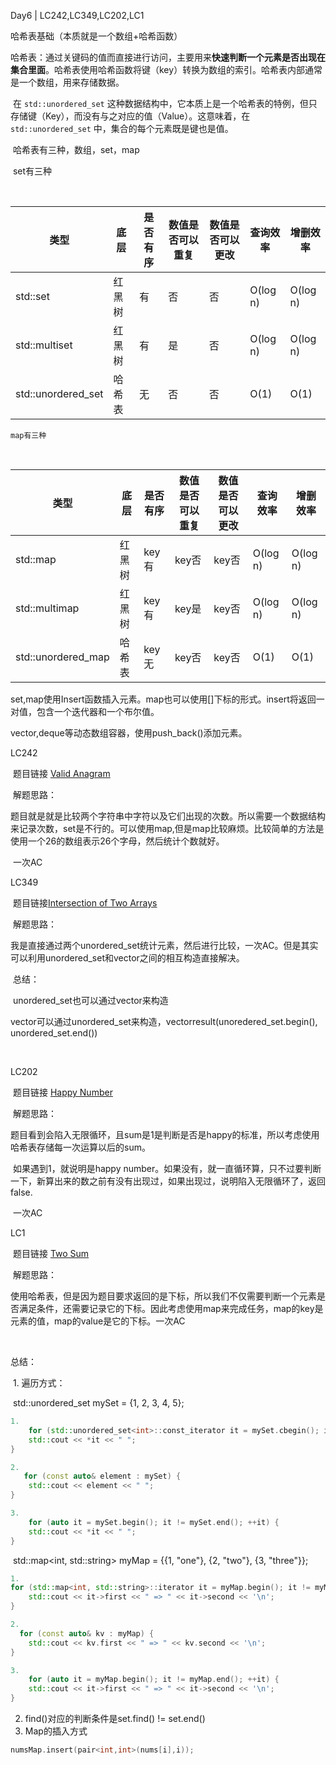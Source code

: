 Day6 | LC242,LC349,LC202,LC1



哈希表基础（本质就是一个数组+哈希函数） 

​	哈希表：通过关键码的值而直接进行访问，主要用来**快速判断一个元素是否出现在集合里面**。哈希表使用哈希函数将键（key）转换为数组的索引。哈希表内部通常是一个数组，用来存储数据。

​	在 `std::unordered_set` 这种数据结构中，它本质上是一个哈希表的特例，但只存储键（Key），而没有与之对应的值（Value）。这意味着，在 `std::unordered_set` 中，集合的每个元素既是键也是值。

​	哈希表有三种，数组，set，map

​	set有三种

​	

| 类型               | 底层   | 是否有序 | 数值是否可以重复 | 数值是否可以更改 | 查询效率 | 增删效率 |
| ------------------ | ------ | -------- | ---------------- | ---------------- | -------- | -------- |
| std::set           | 红黑树 | 有       | 否               | 否               | O(log n) | O(log n) |
| std::multiset      | 红黑树 | 有       | 是               | 否               | O(log n) | O(log n) |
| std::unordered_set | 哈希表 | 无       | 否               | 否               | O(1)     | O(1)     |

 	map有三种

​	

| 类型               | 底层   | 是否有序 | 数值是否可以重复 | 数值是否可以更改 | 查询效率 | 增删效率 |
| ------------------ | ------ | -------- | ---------------- | ---------------- | -------- | -------- |
| std::map           | 红黑树 | key有    | key否            | key否            | O(log n) | O(log n) |
| std::multimap      | 红黑树 | key有    | key是            | key否            | O(log n) | O(log n) |
| std::unordered_map | 哈希表 | key无    | key否            | key否            | O(1)     | O(1)     |



set,map使用Insert函数插入元素。map也可以使用[]下标的形式。insert将返回一对值，包含一个迭代器和一个布尔值。

vector,deque等动态数组容器，使用push_back()添加元素。



LC242

​	题目链接 [Valid Anagram](https://leetcode.com/problems/valid-anagram/)

​	解题思路：

​		题目就是就是比较两个字符串中字符以及它们出现的次数。所以需要一个数据结构来记录次数，set是不行的。可以使用map,但是map比较麻烦。比较简单的方法是使用一个26的数组表示26个字母，然后统计个数就好。

​		一次AC



LC349

​	题目链接[Intersection of Two Arrays](https://leetcode.com/problems/intersection-of-two-arrays/)

​	解题思路：

​		我是直接通过两个unordered_set统计元素，然后进行比较，一次AC。但是其实可以利用unordered_set和vector之间的相互构造直接解决。

​	总结：

​		unordered_set也可以通过vector来构造

​		vector可以通过unordered_set来构造，vector<int>result(unoredered_set.begin(), unordered_set.end())

​		

LC202

​	题目链接 [Happy Number](https://leetcode.com/problems/happy-number/)

​	解题思路：

​		题目看到会陷入无限循环，且sum是1是判断是否是happy的标准，所以考虑使用哈希表存储每一次运算以后的sum。

​		如果遇到1，就说明是happy number。如果没有，就一直循环算，只不过要判断一下，新算出来的数之前有没有出现过，如果出现过，说明陷入无限循环了，返回false.

​		一次AC



LC1

​	题目链接 [Two Sum](https://leetcode.com/problems/two-sum/)

​	解题思路：

​		使用哈希表，但是因为题目要求返回的是下标，所以我们不仅需要判断一个元素是否满足条件，还需要记录它的下标。因此考虑使用map来完成任务，map的key是元素的值，map的value是它的下标。
​		一次AC



​	

总结：

​	1. 遍历方式：

​	   std::unordered_set<int> mySet = {1, 2, 3, 4, 5};

```C++
1. 
    for (std::unordered_set<int>::const_iterator it = mySet.cbegin(); it != mySet.cend(); ++it) {
    std::cout << *it << " ";
}

2. 
   for (const auto& element : mySet) {
    std::cout << element << " ";
}

3.
    for (auto it = mySet.begin(); it != mySet.end(); ++it) {
    std::cout << *it << " ";
}
```

​	std::map<int, std::string> myMap = {{1, "one"}, {2, "two"}, {3, "three"}};

```C++
1. 
for (std::map<int, std::string>::iterator it = myMap.begin(); it != myMap.end(); ++it) {
    std::cout << it->first << " => " << it->second << '\n';
}

2. 
  for (const auto& kv : myMap) {
    std::cout << kv.first << " => " << kv.second << '\n';
}

3.
    for (auto it = myMap.begin(); it != myMap.end(); ++it) {
    std::cout << it->first << " => " << it->second << '\n';
}
```

  	

2. find()对应的判断条件是set.find() != set.end()
2. Map的插入方式

```C++
numsMap.insert(pair<int,int>(nums[i],i));
```

